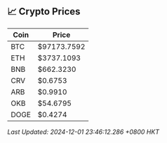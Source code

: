 ## 📈 Crypto Prices

| Coin | Price |
| ---- | ----- |
| BTC | $97173.7592 |
| ETH | $3737.1093 |
| BNB | $662.3230 |
| CRV | $0.6753 |
| ARB | $0.9910 |
| OKB | $54.6795 |
| DOGE | $0.4274 |

_Last Updated: 2024-12-01 23:46:12.286 +0800 HKT_